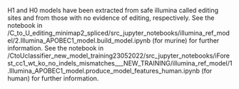 H1 and H0 models have been extracted from safe illumina called editing sites and from those with no evidence of editing, respectively.
See the notebook in /C_to_U_editing_minimap2_spliced/src_jupyter_notebooks/illumina_ref_model/2.Illumina_APOBEC1_model.build_model.ipynb (for murine) 
for further information.
See the notebook in /CtoUclassifier_new_model_training23052022/src_jupyter_notebooks/iForest_cc1_wt_ko_no_indels_mismatches___NEW_TRAINING/illumina_ref_model/1.Illumina_APOBEC1_model.produce_model_features_human.ipynb (for human)
for further information.